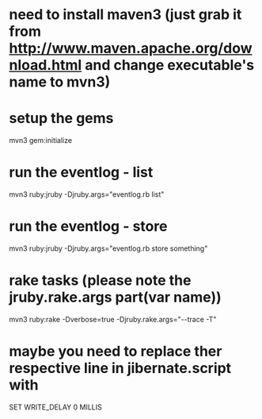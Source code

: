 # need to install maven3 (just grab it from http://www.maven.apache.org/download.html and change executable's name to mvn3)

# setup the gems
mvn3 gem:initialize

# run the eventlog - list
mvn3 ruby:jruby -Djruby.args="eventlog.rb list"

# run the eventlog - store
mvn3 ruby:jruby -Djruby.args="eventlog.rb store something"

# rake tasks (please note the jruby.rake.args part(var name)) 
mvn3 ruby:rake -Dverbose=true -Djruby.rake.args="--trace -T"

# maybe you need to replace ther respective line in jibernate.script with
SET WRITE_DELAY 0 MILLIS
